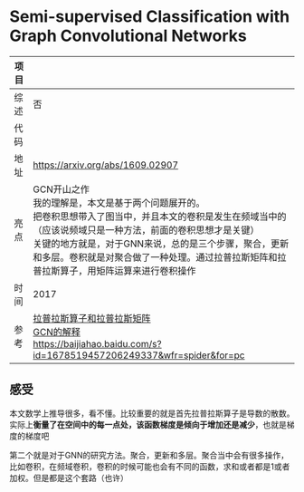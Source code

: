 # Semi-supervised Classification with Graph Convolutional Networks

| 项目 |                                                              |
| ---- | ------------------------------------------------------------ |
| 综述 | 否                                                           |
| 代码 |                                                              |
| 地址 | https://arxiv.org/abs/1609.02907                             |
| 亮点 | GCN开山之作<br />我的理解是，本文是基于两个问题展开的。<br />把卷积思想带入了图当中，并且本文的卷积是发生在频域当中的（应该说频域只是一种方法，前面的卷积思想才是关键）<br />关键的地方就是，对于GNN来说，总的是三个步骤，聚合，更新和多层。卷积就是对聚合做了一种处理。通过拉普拉斯矩阵和拉普拉斯算子，用矩阵运算来进行卷积操作 |
| 时间 | 2017                                                         |
| 参考 | [拉普拉斯算子和拉普拉斯矩阵](https://zhuanlan.zhihu.com/p/67336297)<br />[GCN的解释](https://www.zhihu.com/question/54504471/answer/630639025)<br />https://baijiahao.baidu.com/s?id=1678519457206249337&wfr=spider&for=pc |

## 感受

本文数学上推导很多，看不懂。比较重要的就是首先拉普拉斯算子是导数的散数。实际上**衡量了在空间中的每一点处，该函数梯度是倾向于增加还是减少**，也就是梯度的梯度吧

第二个就是对于GNN的研究方法。聚合，更新和多层。聚合当中会有很多操作，比如卷积，在频域卷积，卷积的时候可能也会有不同的函数，求和或者都是1或者加权。但是都是这个套路（也许）
